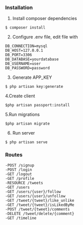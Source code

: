 
### Installation

1. Install composer dependencies
```
$ composer install
```

2. Configure .env file, edit file with
```
DB_CONNECTION=mysql
DB_HOST=127.0.0.1
DB_PORT=3306
DB_DATABASE=yourdatabase
DB_USERNAME=user
DB_PASSWORD=password
```
3. Generate APP_KEY
```
$ php artisan key:generate
```

4.Create client
```
$php artisan passport:install
```

5.Run migrations
```
$php artisan migrate

```
6. Run server
```
$ php artisan serve
```

### Routes

    -POST /signup
    -POST /login
    -GET /logout
    -GET /profile
    -RESOURCE /tweets
    -GET /users
    -GET /users/{user}/follow
    -GET /users/{user}/unfollow
    -GET /tweet/{tweet}/like_unlike
    -GET /tweet/{tweet}/isLikedByMe
    -POST /tweet/{tweet}/comments
    -DELETE /tweet/delete/{comment}
    -GET /timeline
